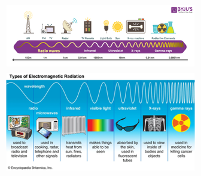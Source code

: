 ![](./images/Radio-Waves-3.png)

![](./images/Radio-waves-rays-light-gamma-ultraviolet-electromagnetic.webp)
